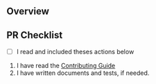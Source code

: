 ## Overview

<!--
        이 PR이 무엇에 관한 것인지 명확하고 간결하게 설명해주세요.
 -->

## PR Checklist

- [ ] I read and included theses actions below

1. I have read the [Contributing Guide](https://github.com/toss/es-hangul/blob/main/.github/CONTRIBUTING.md)
2. I have written documents and tests, if needed.
